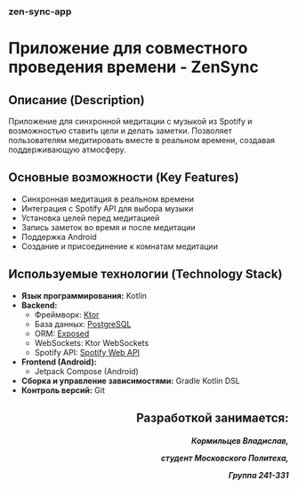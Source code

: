 ### zen-sync-app

# Приложение для совместного проведения времени - ZenSync

## Описание (Description)

Приложение для синхронной медитации с музыкой из Spotify и возможностью ставить цели и делать заметки. Позволяет пользователям медитировать вместе в реальном времени, создавая поддерживающую атмосферу.


## Основные возможности (Key Features)

*   Синхронная медитация в реальном времени
*   Интеграция с Spotify API для выбора музыки
*   Установка целей перед медитацией
*   Запись заметок во время и после медитации
*   Поддержка Android
*   Создание и присоединение к комнатам медитации


## Используемые технологии (Technology Stack)

*   **Язык программирования:** Kotlin
*   **Backend:**
    *   Фреймворк: [Ktor](https://ktor.io/)
    *   База данных: [PostgreSQL](https://www.postgresql.org/)
    *   ORM: [Exposed](https://github.com/JetBrains/Exposed)
    *   WebSockets: Ktor WebSockets
    *   Spotify API: [Spotify Web API](https://developer.spotify.com/documentation/)
*   **Frontend (Android):**
    *   Jetpack Compose (Android)
*   **Сборка и управление зависимостями:** Gradle Kotlin DSL
*   **Контроль версий:** Git


<div align="right" >

<h2>Разработкой занимается:</h2>

<h5>
  
Кормильцев Владислав, 

cтудент Московского Политеха,

Группа 241-331

</h5>

</div>

